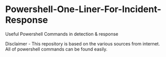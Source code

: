 # Powershell-One-Liner-For-Incident-Response
Useful Powershell Commands in detection & response

Disclaimer - This repository is based on the various sources from internet. All of powershell commands can be found easily.
